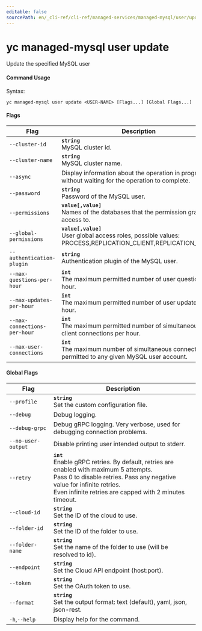 ```yaml
---
editable: false
sourcePath: en/_cli-ref/cli-ref/managed-services/managed-mysql/user/update.md
---
```


# yc managed-mysql user update

Update the specified MySQL user

#### Command Usage

Syntax: 

`yc managed-mysql user update <USER-NAME> [Flags...] [Global Flags...]`

#### Flags

| Flag | Description |
|----|----|
|`--cluster-id`|<b>`string`</b><br/>MySQL cluster id.|
|`--cluster-name`|<b>`string`</b><br/>MySQL cluster name.|
|`--async`|Display information about the operation in progress, without waiting for the operation to complete.|
|`--password`|<b>`string`</b><br/>Password of the MySQL user.|
|`--permissions`|<b>`value[,value]`</b><br/>Names of the databases that the permission grants access to.|
|`--global-permissions`|<b>`value[,value]`</b><br/>User global access roles, possible values: PROCESS,REPLICATION_CLIENT,REPLICATION_SLAVE|
|`--authentication-plugin`|<b>`string`</b><br/>Authentication plugin of the MySQL user.|
|`--max-questions-per-hour`|<b>`int`</b><br/>The maximum permitted number of user questions per hour.|
|`--max-updates-per-hour`|<b>`int`</b><br/>The maximum permitted number of user updates per hour.|
|`--max-connections-per-hour`|<b>`int`</b><br/>The maximum permitted number of simultaneous client connections per hour.|
|`--max-user-connections`|<b>`int`</b><br/>The maximum number of simultaneous connections permitted to any given MySQL user account.|

#### Global Flags

| Flag | Description |
|----|----|
|`--profile`|<b>`string`</b><br/>Set the custom configuration file.|
|`--debug`|Debug logging.|
|`--debug-grpc`|Debug gRPC logging. Very verbose, used for debugging connection problems.|
|`--no-user-output`|Disable printing user intended output to stderr.|
|`--retry`|<b>`int`</b><br/>Enable gRPC retries. By default, retries are enabled with maximum 5 attempts.<br/>Pass 0 to disable retries. Pass any negative value for infinite retries.<br/>Even infinite retries are capped with 2 minutes timeout.|
|`--cloud-id`|<b>`string`</b><br/>Set the ID of the cloud to use.|
|`--folder-id`|<b>`string`</b><br/>Set the ID of the folder to use.|
|`--folder-name`|<b>`string`</b><br/>Set the name of the folder to use (will be resolved to id).|
|`--endpoint`|<b>`string`</b><br/>Set the Cloud API endpoint (host:port).|
|`--token`|<b>`string`</b><br/>Set the OAuth token to use.|
|`--format`|<b>`string`</b><br/>Set the output format: text (default), yaml, json, json-rest.|
|`-h`,`--help`|Display help for the command.|
